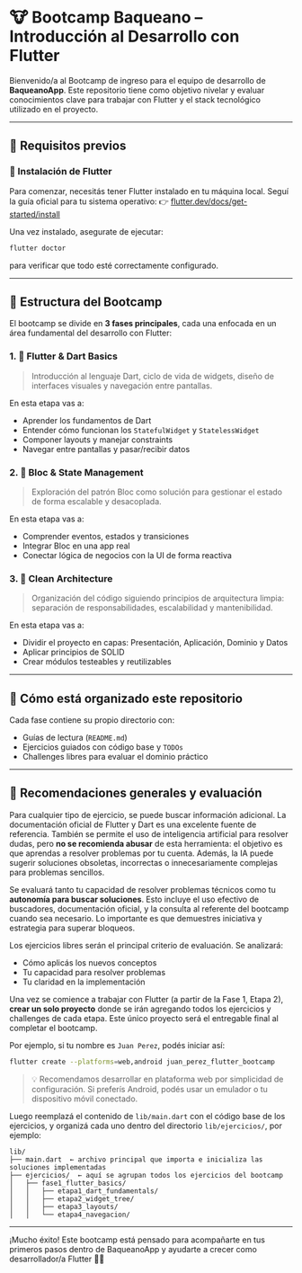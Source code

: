 # 🐮 Bootcamp Baqueano – Introducción al Desarrollo con Flutter

Bienvenido/a al Bootcamp de ingreso para el equipo de desarrollo de **BaqueanoApp**. Este repositorio tiene como objetivo nivelar y evaluar conocimientos clave para trabajar con Flutter y el stack tecnológico utilizado en el proyecto.

---

## 🚀 Requisitos previos

### 🔧 Instalación de Flutter
Para comenzar, necesitás tener Flutter instalado en tu máquina local. Seguí la guía oficial para tu sistema operativo:
👉 [flutter.dev/docs/get-started/install](https://flutter.dev/docs/get-started/install)

Una vez instalado, asegurate de ejecutar:
```bash
flutter doctor
```
para verificar que todo esté correctamente configurado.

---

## 🧭 Estructura del Bootcamp
El bootcamp se divide en **3 fases principales**, cada una enfocada en un área fundamental del desarrollo con Flutter:

### 1. 🧱 Flutter & Dart Basics
> Introducción al lenguaje Dart, ciclo de vida de widgets, diseño de interfaces visuales y navegación entre pantallas.

En esta etapa vas a:
- Aprender los fundamentos de Dart
- Entender cómo funcionan los `StatefulWidget` y `StatelessWidget`
- Componer layouts y manejar constraints
- Navegar entre pantallas y pasar/recibir datos

### 2. 🔄 Bloc & State Management
> Exploración del patrón Bloc como solución para gestionar el estado de forma escalable y desacoplada.

En esta etapa vas a:
- Comprender eventos, estados y transiciones
- Integrar Bloc en una app real
- Conectar lógica de negocios con la UI de forma reactiva

### 3. 🧼 Clean Architecture
> Organización del código siguiendo principios de arquitectura limpia: separación de responsabilidades, escalabilidad y mantenibilidad.

En esta etapa vas a:
- Dividir el proyecto en capas: Presentación, Aplicación, Dominio y Datos
- Aplicar principios de SOLID
- Crear módulos testeables y reutilizables

---

## 📁 Cómo está organizado este repositorio

Cada fase contiene su propio directorio con:
- Guías de lectura (`README.md`)
- Ejercicios guiados con código base y `TODOs`
- Challenges libres para evaluar el dominio práctico

---

## 🧠 Recomendaciones generales y evaluación

Para cualquier tipo de ejercicio, se puede buscar información adicional. La documentación oficial de
Flutter y Dart es una excelente fuente de referencia. También se permite el uso de inteligencia artificial para resolver dudas, pero **no se recomienda abusar** de esta herramienta: el objetivo es que aprendas a resolver problemas por tu cuenta. Además, la IA puede sugerir soluciones obsoletas, incorrectas o innecesariamente complejas para problemas sencillos.

Se evaluará tanto tu capacidad de resolver problemas técnicos como tu **autonomía para buscar soluciones**. Esto incluye el uso efectivo de buscadores, documentación oficial, y la consulta al referente del bootcamp cuando sea necesario. Lo importante es que demuestres iniciativa y estrategia para superar bloqueos.

Los ejercicios libres serán el principal criterio de evaluación. Se analizará:
- Cómo aplicás los nuevos conceptos
- Tu capacidad para resolver problemas
- Tu claridad en la implementación

Una vez se comience a trabajar con Flutter (a partir de la Fase 1, Etapa 2), **crear un solo proyecto** donde se irán agregando todos los ejercicios y challenges de cada etapa. Este único proyecto será el entregable final al completar el bootcamp.

Por ejemplo, si tu nombre es `Juan Perez`, podés iniciar así:
```bash
flutter create --platforms=web,android juan_perez_flutter_bootcamp
```

> 💡 Recomendamos desarrollar en plataforma web por simplicidad de configuración. Si preferís Android, podés usar un emulador o tu dispositivo móvil conectado.


Luego reemplazá el contenido de `lib/main.dart` con el código base de los ejercicios, y organizá cada uno dentro del directorio `lib/ejercicios/`, por ejemplo:
```
lib/
├── main.dart  ← archivo principal que importa e inicializa las soluciones implementadas
├── ejercicios/  ← aquí se agrupan todos los ejercicios del bootcamp
│   ├── fase1_flutter_basics/
│   │   ├── etapa1_dart_fundamentals/
│   │   ├── etapa2_widget_tree/
│   │   ├── etapa3_layouts/
│   │   └── etapa4_navegacion/
```

---

¡Mucho éxito!
Este bootcamp está pensado para acompañarte en tus primeros pasos dentro de BaqueanoApp y ayudarte a crecer como desarrollador/a Flutter 🚜✨
